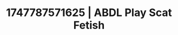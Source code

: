 ---
categories:
- Thigh worship
- Choking kink
- Gagging sounds
- Flirty smirk
- Hog tying
image: /assets/images/1747787571625.webp
layout: post
seo:
  description: Featured content with exclusive Scat Fetish, ABDL Play. HD images available.
  keywords: Scat Fetish, ABDL Play
  og_image: /assets/images/1747787571625.webp
  schema_type: VisualArtwork
tags:
- ABDL Play
- '#1747787571625'
- Scat Fetish
title: 1747787571625 | ABDL Play Scat Fetish
---
